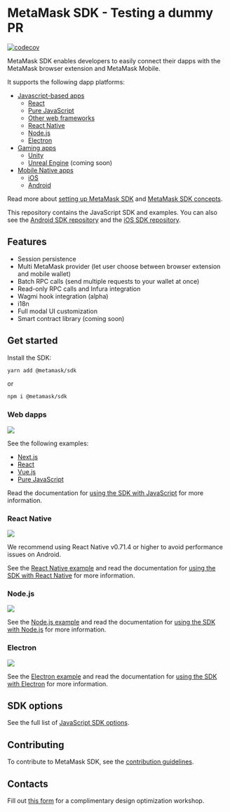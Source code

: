 # MetaMask SDK - Testing a dummy PR

[![codecov](https://codecov.io/gh/MetaMask/metamask-sdk/graph/badge.svg?token=6B3Z3724OO)](https://codecov.io/gh/MetaMask/metamask-sdk)

MetaMask SDK enables developers to easily connect their dapps with the MetaMask browser extension
and MetaMask Mobile.

It supports the following dapp platforms:

- [Javascript-based apps](https://docs.metamask.io/wallet/how-to/connect/set-up-sdk/javascript/)
  - [React](https://docs.metamask.io/wallet/how-to/connect/set-up-sdk/javascript/react/)
  - [Pure JavaScript](https://docs.metamask.io/wallet/how-to/connect/set-up-sdk/javascript/pure-js/)
  - [Other web frameworks](https://docs.metamask.io/wallet/how-to/connect/set-up-sdk/javascript/other-web-frameworks/)
  - [React Native](https://docs.metamask.io/wallet/how-to/connect/set-up-sdk/javascript/react-native/)
  - [Node.js](https://docs.metamask.io/wallet/how-to/connect/set-up-sdk/javascript/nodejs/)
  - [Electron](https://docs.metamask.io/wallet/how-to/connect/set-up-sdk/javascript/electron/)
- [Gaming apps](https://docs.metamask.io/wallet/how-to/connect/set-up-sdk/gaming/)
  - [Unity](https://docs.metamask.io/wallet/how-to/connect/set-up-sdk/gaming/unity/)
  - [Unreal Engine](https://docs.metamask.io/wallet/how-to/connect/set-up-sdk/gaming/unreal-engine/) (coming soon)
- [Mobile Native apps](https://docs.metamask.io/wallet/how-to/connect/set-up-sdk/mobile/)
  - [iOS](https://docs.metamask.io/wallet/how-to/connect/set-up-sdk/mobile/ios/)
  - [Android](https://docs.metamask.io/wallet/how-to/connect/set-up-sdk/mobile/android/)

Read more about [setting up MetaMask SDK](https://docs.metamask.io/sdk) and
[MetaMask SDK concepts](https://docs.metamask.io/wallet/concepts/sdk/).

This repository contains the JavaScript SDK and examples.
You can also see the [Android SDK repository](https://github.com/MetaMask/metamask-android-sdk/tree/main)
and the [iOS SDK repository](https://github.com/MetaMask/metamask-ios-sdk/tree/main).

## Features

- Session persistence
- Multi MetaMask provider (let user choose between browser extension and mobile wallet)
- Batch RPC calls (send multiple requests to your wallet at once)
- Read-only RPC calls and Infura integration
- Wagmi hook integration (alpha)
- i18n
- Full modal UI customization
- Smart contract library (coming soon)

## Get started

Install the SDK:

```bash
yarn add @metamask/sdk
```

or

```bash
npm i @metamask/sdk
```

### Web dapps

![](./docs/demo_web.gif)

See the following examples:

- [Next.js](./packages/examples/nextjs-demo/README.md)
- [React](./packages/examples/create-react-app/README.md)
- [Vue.js](./packages/examples/vuejs/README.md)
- [Pure JavaScript](./packages/examples/pure-javascript/README.md)

Read the documentation for
[using the SDK with JavaScript](https://docs.metamask.io/wallet/how-to/connect/set-up-sdk/javascript/)
for more information.

### React Native

![](./docs/demo_rn_ios.gif)

We recommend using React Native v0.71.4 or higher to avoid performance issues on Android.

See the [React Native example](./packages/examples/reactNativeDemo/README.md) and read the
documentation for [using the SDK with React Native](https://docs.metamask.io/wallet/how-to/connect/set-up-sdk/javascript/react-native/)
for more information.

### Node.js

![](./docs/demo_nodejs.gif)

See the [Node.js example](./packages/examples/nodejs/README.md) and read the documentation for
[using the SDK with Node.js](https://docs.metamask.io/wallet/how-to/connect/set-up-sdk/javascript/nodejs/)
for more information.

### Electron

![](./docs/demo_electron.gif)

See the [Electron example](./packages/examples/electronjs/README.md) and read the documentation for
[using the SDK with Electron](https://docs.metamask.io/wallet/how-to/connect/set-up-sdk/javascript/electron/)
for more information.

## SDK options

See the full list of [JavaScript SDK options](https://docs.metamask.io/wallet/reference/sdk-js-options/).

## Contributing

To contribute to MetaMask SDK, see the [contribution guidelines](./docs/contributing.md).

## Contacts

Fill out [this form](https://fq1an8d8ib2.typeform.com/to/sC7eK5F1) for a complimentary design
optimization workshop.
